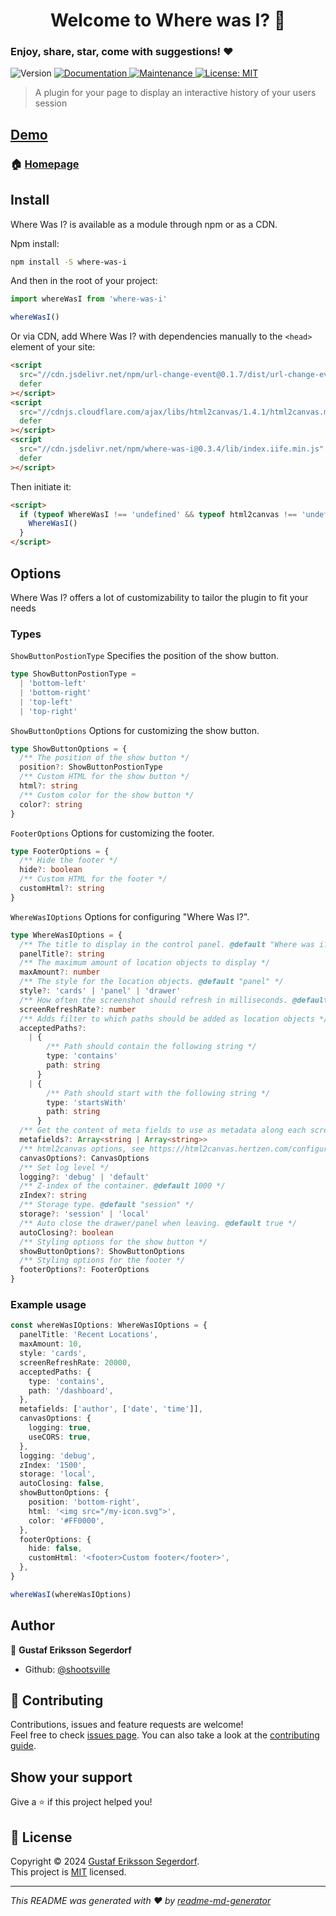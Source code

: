<h1 align="center">Welcome to Where was I? 👋</h1>
<h3>Enjoy, share, star, come with suggestions! ❤️</h3>
<p>
  <img alt="Version" src="https://img.shields.io/badge/version-0.0.1-blue.svg?cacheSeconds=2592000" />
  <a href="https://github.com/shootsville/where-was-i#readme" target="_blank">
    <img alt="Documentation" src="https://img.shields.io/badge/documentation-yes-brightgreen.svg" />
  </a>
  <a href="https://github.com/hebertcisco/ts-npm-package-boilerplate/graphs/commit-activity" target="_blank">
    <img alt="Maintenance" src="https://img.shields.io/badge/Maintained%3F-yes-green.svg" />
  </a>
  <a href="https://github.com/shootsville/where-was-i/LICENSE" target="_blank">
    <img alt="License: MIT" src="https://img.shields.io/github/license/shootsville/Where was I?" />
  </a>
</p>

> A plugin for your page to display an interactive history of your users session

## [Demo](https://shootsville.github.io/where-was-i/)

### 🏠 [Homepage](https://github.com/shootsville/where-was-i)

## Install

Where Was I? is available as a module through npm or as a CDN.

Npm install:

```sh
npm install -S where-was-i
```

And then in the root of your project:

```ts
import whereWasI from 'where-was-i'

whereWasI()
```

Or via CDN, add Where Was I? with dependencies manually to the `<head>` element
of your site:

```html
<script
  src="//cdn.jsdelivr.net/npm/url-change-event@0.1.7/dist/url-change-event.min.js"
  defer
></script>
<script
  src="//cdnjs.cloudflare.com/ajax/libs/html2canvas/1.4.1/html2canvas.min.js"
  defer
></script>
<script
  src="//cdn.jsdelivr.net/npm/where-was-i@0.3.4/lib/index.iife.min.js"
  defer
></script>
```

Then initiate it:

```html
<script>
  if (typeof WhereWasI !== 'undefined' && typeof html2canvas !== 'undefined') {
    WhereWasI()
  }
</script>
```

## Options

Where Was I? offers a lot of customizability to tailor the plugin to fit your
needs

### Types

`ShowButtonPostionType` Specifies the position of the show button.

```ts
type ShowButtonPostionType =
  | 'bottom-left'
  | 'bottom-right'
  | 'top-left'
  | 'top-right'
```

`ShowButtonOptions` Options for customizing the show button.

```ts
type ShowButtonOptions = {
  /** The position of the show button */
  position?: ShowButtonPostionType
  /** Custom HTML for the show button */
  html?: string
  /** Custom color for the show button */
  color?: string
}
```

`FooterOptions` Options for customizing the footer.

```ts
type FooterOptions = {
  /** Hide the footer */
  hide?: boolean
  /** Custom HTML for the footer */
  customHtml?: string
}
```

`WhereWasIOptions` Options for configuring "Where Was I?".

```ts
type WhereWasIOptions = {
  /** The title to display in the control panel. @default "Where was i?" */
  panelTitle?: string
  /** The maximum amount of location objects to display */
  maxAmount?: number
  /** The style for the location objects. @default "panel" */
  style?: 'cards' | 'panel' | 'drawer'
  /** How often the screenshot should refresh in milliseconds. @default 15000 */
  screenRefreshRate?: number
  /** Adds filter to which paths should be added as location objects */
  acceptedPaths?:
    | {
        /** Path should contain the following string */
        type: 'contains'
        path: string
      }
    | {
        /** Path should start with the following string */
        type: 'startsWith'
        path: string
      }
  /** Get the content of meta fields to use as metadata along each screenshot */
  metafields?: Array<string | Array<string>>
  /** html2canvas options, see https://html2canvas.hertzen.com/configuration for all options */
  canvasOptions?: CanvasOptions
  /** Set log level */
  logging?: 'debug' | 'default'
  /** Z-index of the container. @default 1000 */
  zIndex?: string
  /** Storage type. @default "session" */
  storage?: 'session' | 'local'
  /** Auto close the drawer/panel when leaving. @default true */
  autoClosing?: boolean
  /** Styling options for the show button */
  showButtonOptions?: ShowButtonOptions
  /** Styling options for the footer */
  footerOptions?: FooterOptions
}
```

### Example usage

```ts
const whereWasIOptions: WhereWasIOptions = {
  panelTitle: 'Recent Locations',
  maxAmount: 10,
  style: 'cards',
  screenRefreshRate: 20000,
  acceptedPaths: {
    type: 'contains',
    path: '/dashboard',
  },
  metafields: ['author', ['date', 'time']],
  canvasOptions: {
    logging: true,
    useCORS: true,
  },
  logging: 'debug',
  zIndex: '1500',
  storage: 'local',
  autoClosing: false,
  showButtonOptions: {
    position: 'bottom-right',
    html: '<img src="/my-icon.svg">',
    color: '#FF0000',
  },
  footerOptions: {
    hide: false,
    customHtml: '<footer>Custom footer</footer>',
  },
}

whereWasI(whereWasIOptions)
```

## Author

👤 **Gustaf Eriksson Segerdorf**

- Github: [@shootsville](https://github.com/shootsville)

## 🤝 Contributing

Contributions, issues and feature requests are welcome!<br />Feel free to check
[issues page](https://github.com/shootsville/where-was-i/issues). You can also
take a look at the
[contributing guide](https://github.com/shootsville/where-was-i/blob/master/contributing).

## Show your support

Give a ⭐️ if this project helped you!

## 📝 License

Copyright © 2024
[Gustaf Eriksson Segerdorf](https://github.com/shootsville).<br /> This project
is [MIT](https://github.com/shootsville/where-was-i/LICENSE) licensed.

---

_This README was generated with ❤️ by
[readme-md-generator](https://github.com/kefranabg/readme-md-generator)_
